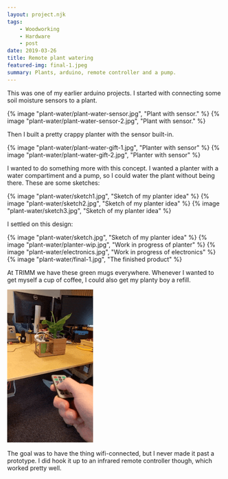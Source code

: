 ```yaml
---
layout: project.njk
tags: 
    - Woodworking
    - Hardware
    - post
date: 2019-03-26
title: Remote plant watering
featured-img: final-1.jpeg
summary: Plants, arduino, remote controller and a pump.
---
```


This was one of my earlier arduino projects. I started with connecting some soil moisture sensors to a plant.

{% image "plant-water/plant-water-sensor.jpg", "Plant with sensor." %}
{% image "plant-water/plant-water-sensor-2.jpg", "Plant with sensor." %}

Then I built a pretty crappy planter with the sensor built-in.



{% image "plant-water/plant-water-gift-1.jpg", "Planter with sensor" %}
{% image "plant-water/plant-water-gift-2.jpg", "Planter with sensor" %}

I wanted to do something more with this concept. I wanted a planter with a water compartiment and a pump, so I could water the plant without being there. These are some sketches:

{% image "plant-water/sketch1.jpg", "Sketch of my planter idea" %}
{% image "plant-water/sketch2.jpg", "Sketch of my planter idea" %}
{% image "plant-water/sketch3.jpg", "Sketch of my planter idea" %}

I settled on this design:

{% image "plant-water/sketch.jpg", "Sketch of my planter idea" %}
{% image "plant-water/planter-wip.jpg", "Work in progress of planter" %}
{% image "plant-water/electronics.jpg", "Work in progress of electronics" %}
{% image "plant-water/final-1.jpg", "The finished product" %}

At TRIMM we have these green mugs everywhere. Whenever I wanted to get myself a cup of coffee, I could also get my planty boy a refill. 

![](/img/plant-water/VID_20190325_131418.gif)

The goal was to have the thing wifi-connected, but I never made it past a prototype. I did hook it up to an infrared remote controller though, which worked pretty well.














